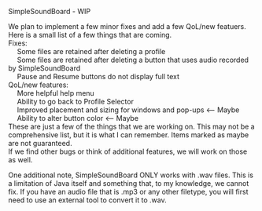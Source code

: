 SimpleSoundBoard - WIP  
  
We plan to implement a few minor fixes and add a few QoL/new featuers.  
Here is a small list of a few things that are coming.  
Fixes:  
&emsp; Some files are retained after deleting a profile  
&emsp; Some files are retained after deleting a button that uses audio recorded by SimpleSoundBoard  
&emsp; Pause and Resume buttons do not display full text  
QoL/new features:  
&emsp; More helpful help menu  
&emsp; Ability to go back to Profile Selector  
&emsp; Improved placement and sizing for windows and pop-ups <-- Maybe  
&emsp; Ability to alter button color <-- Maybe  
These are just a few of the things that we are working on. This may not be a comprehensive list, but it is what I can remember. Items marked as maybe are not guaranteed.  
If we find other bugs or think of additional features, we will work on those as well.  
  
One additional note, SimpleSoundBoard ONLY works with .wav files. This is a limitation of Java itself and something that, to my knowledge, we cannot fix. If you have an audio file that is .mp3 or any other filetype, you will first need to use an external tool to convert it to .wav.  

